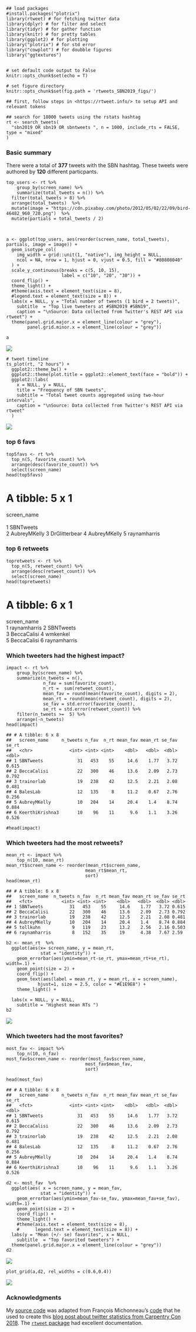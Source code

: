     ## load packages
    #install.packages("plotrix")
    library(rtweet) # for fetching twitter data
    library(dplyr) # for filter and select
    library(tidyr) # for gather function
    library(knitr) # for pretty tables
    library(ggplot2) # for plotting
    library("plotrix") # for std error
    library("cowplot") # for doubble figures
    library("ggtextures") 


    # set default code output to False
    knitr::opts_chunk$set(echo = T)

    # set figure directory
    knitr::opts_chunk$set(fig.path = 'rtweets_SBN2019_figs/')

    ## first, follow steps in <https://rtweet.info/> to setup API and relevant tokens

    ## search for 18000 tweets using the rstats hashtag
    rt <- search_tweets(
      "sbn2019 OR sbn19 OR sbntweets ", n = 1000, include_rts = FALSE, type = "mixed"
    )

### Basic summary

There were a total of **377** tweets with the SBN hashtag. These tweets
were authored by **120** different particpants.

    top_users <- rt %>%
        group_by(screen_name) %>%
        summarize(total_tweets = n()) %>%
      filter(total_tweets > 8) %>%
      arrange(total_tweets)  %>% 
      mutate(image = "https://cdn.pixabay.com/photo/2012/05/02/22/09/bird-46482_960_720.png")  %>% 
      mutate(partials = total_tweets / 2)



    a <- ggplot(top_users, aes(reorder(screen_name, total_tweets), partials, image = image)) +
      geom_isotype_col(
        img_width = grid::unit(1, "native"), img_height = NULL,
        ncol = NA, nrow = 1, hjust = 0, vjust = 0.5, fill = "#80808040"
      ) +
      scale_y_continuous(breaks = c(5, 10, 15),
                         label = c("10", "20", "30")) +
      coord_flip() +
      theme_light() +
      #theme(axis.text = element_text(size = 8),
      #legend.text = element_text(size = 8)) + 
      labs(x = NULL, y = "Total number of tweets (1 bird = 2 tweets)",
        subtitle  = "Top live tweeters at #SBN2019 #SBN19",
        caption = "\nSource: Data collected from Twitter's REST API via rtweet") + 
      theme(panel.grid.major.x = element_line(colour = "grey"),
            panel.grid.minor.x = element_line(colour = "grey"))

    a

![](rtweets_SBN2019_figs/topusers-1.png)

    # tweet timeline
    ts_plot(rt, "2 hours") +
      ggplot2::theme_bw() +
      ggplot2::theme(plot.title = ggplot2::element_text(face = "bold")) +
      ggplot2::labs(
        x = NULL, y = NULL,
        title = "Frequency of SBN tweets",
        subtitle = "Total tweet counts aggregated using two-hour intervals",
        caption = "\nSource: Data collected from Twitter's REST API via rtweet"
      )

![](rtweets_SBN2019_figs/tweet_timeline-1.png)

### top 6 favs

    top5favs <- rt %>%
      top_n(5, favorite_count) %>%
      arrange(desc(favorite_count)) %>%
      select(screen_name)
    head(top5favs)

A tibble: 5 x 1
===============

screen\_name  
<chr>  
1 SBNTweets  
2 AubreyMKelly 3 DrGlitterbear 4 AubreyMKelly 5 raynamharris

### top 6 retweets

    topretweets <- rt %>%
      top_n(5, retweet_count) %>%
      arrange(desc(retweet_count)) %>%
      select(screen_name)
    head(topretweets)

A tibble: 6 x 1
===============

screen\_name <chr>  
1 raynamharris 2 SBNTweets  
3 BeccaCalisi 4 wmkenkel  
5 BeccaCalisi 6 raynamharris

### Which tweeters had the highest impact?

    impact <- rt %>%
        group_by(screen_name) %>%
        summarize(n_tweets = n(),
                  n_fav = sum(favorite_count),
                  n_rt =  sum(retweet_count),
                  mean_fav = round(mean(favorite_count), digits = 2),
                  mean_rt = round(mean(retweet_count), digits = 2),
                  se_fav = std.error(favorite_count),
                  se_rt = std.error(retweet_count)) %>%
        filter(n_tweets >=  5) %>%
        arrange(-n_tweets)
    head(impact)

    ## # A tibble: 6 x 8
    ##   screen_name     n_tweets n_fav  n_rt mean_fav mean_rt se_fav se_rt
    ##   <chr>              <int> <int> <int>    <dbl>   <dbl>  <dbl> <dbl>
    ## 1 SBNTweets             31   453    55     14.6    1.77   3.72 0.615
    ## 2 BeccaCalisi           22   300    46     13.6    2.09   2.73 0.792
    ## 3 trainorlab            19   238    42     12.5    2.21   2.08 0.481
    ## 4 BalesLab              12   135     8     11.2    0.67   2.76 0.256
    ## 5 AubreyMKelly          10   204    14     20.4    1.4    8.74 0.884
    ## 6 KeerthiKrishna3       10    96    11      9.6    1.1    3.26 0.526

    #head(impact)

### Which tweeters had the most retweets?

    mean_rt <- impact %>%
        top_n(10, mean_rt)
    mean_rt$screen_name <- reorder(mean_rt$screen_name,
                                  mean_rt$mean_rt,
                                  sort)
    head(mean_rt)

    ## # A tibble: 6 x 8
    ##   screen_name  n_tweets n_fav  n_rt mean_fav mean_rt se_fav se_rt
    ##   <fct>           <int> <int> <int>    <dbl>   <dbl>  <dbl> <dbl>
    ## 1 SBNTweets          31   453    55     14.6    1.77   3.72 0.615
    ## 2 BeccaCalisi        22   300    46     13.6    2.09   2.73 0.792
    ## 3 trainorlab         19   238    42     12.5    2.21   2.08 0.481
    ## 4 AubreyMKelly       10   204    14     20.4    1.4    8.74 0.884
    ## 5 tollkuhn            9   119    23     13.2    2.56   2.16 0.503
    ## 6 raynamharris        8   152    35     19      4.38   7.67 2.59

    b2 <- mean_rt  %>% 
      ggplot(aes(x= screen_name, y = mean_rt, 
                 stat = "identity")) + 
        geom_errorbar(aes(ymin=mean_rt-se_rt, ymax=mean_rt+se_rt), width=.1) +
        geom_point(size = 2) +
        coord_flip() + 
        geom_text(aes(label = mean_rt, y = mean_rt, x = screen_name),  
                hjust=1, size = 2.5, color = "#E1E9E8") +
        theme_light() +

      labs(x = NULL, y = NULL,
        subtitle = "Highest mean RTs ") 
    b2

![](rtweets_SBN2019_figs/retweet-1.png)

### Which tweeters had the most favorites?

    most_fav <- impact %>%
        top_n(10, n_fav)
    most_fav$screen_name <- reorder(most_fav$screen_name,
                                  most_fav$mean_fav,
                                  sort)

    head(most_fav)

    ## # A tibble: 6 x 8
    ##   screen_name     n_tweets n_fav  n_rt mean_fav mean_rt se_fav se_rt
    ##   <fct>              <int> <int> <int>    <dbl>   <dbl>  <dbl> <dbl>
    ## 1 SBNTweets             31   453    55     14.6    1.77   3.72 0.615
    ## 2 BeccaCalisi           22   300    46     13.6    2.09   2.73 0.792
    ## 3 trainorlab            19   238    42     12.5    2.21   2.08 0.481
    ## 4 BalesLab              12   135     8     11.2    0.67   2.76 0.256
    ## 5 AubreyMKelly          10   204    14     20.4    1.4    8.74 0.884
    ## 6 KeerthiKrishna3       10    96    11      9.6    1.1    3.26 0.526

    d2 <- most_fav  %>% 
      ggplot(aes( x = screen_name, y = mean_fav, 
                 stat = "identity")) + 
        geom_errorbar(aes(ymin=mean_fav-se_fav, ymax=mean_fav+se_fav), width=.1) +
        geom_point(size = 2) +
        coord_flip() + 
        theme_light() +
        #theme(axis.text = element_text(size = 8),
        #      legend.text = element_text(size = 8)) +
      labs(y = "Mean (+/- se) favorites", x = NULL,
        subtitle  = "Top favorited tweeters") + 
      theme(panel.grid.major.x = element_line(colour = "grey"))
    d2

![](rtweets_SBN2019_figs/favorites-1.png)

    plot_grid(a,d2, rel_widths = c(0.6,0.4))

![](rtweets_SBN2019_figs/combo-1.png)

### Acknowledgments

My [source
code](https://github.com/raynamharris/cefp2019/blob/master/dataviz/rtweets_SBN2019.Rmd)
was adapted from François Michonneau’s
[code](https://github.com/fmichonneau/2018-carpentrycon-tweets/blob/master/index.Rmd)
that he used to create this [blog post about twitter statistics from
Carpentry Con
2018](https://carpentries.org/2018/06/carpentrycon-tweets). The
[`rtweet` package](https://rtweet.info/) had excellent documentation.
